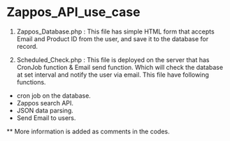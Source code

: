 Zappos_API_use_case
===================

1. Zappos_Database.php : This file has simple HTML form that accepts Email and Product ID from the user, and save it to the database for record.


2. Scheduled_Check.php : This file is deployed on the server that has CronJob function & Email send function. Which will check the database at set interval and notify the user via email.
This file have following functions.

- cron job on the database.
- Zappos search API.
- JSON data parsing.
- Send Email to users.





** More information is added as comments in the codes.

